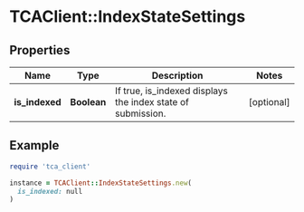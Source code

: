 # TCAClient::IndexStateSettings

## Properties

| Name | Type | Description | Notes |
| ---- | ---- | ----------- | ----- |
| **is_indexed** | **Boolean** | If true, is_indexed displays the index state of submission.  | [optional] |

## Example

```ruby
require 'tca_client'

instance = TCAClient::IndexStateSettings.new(
  is_indexed: null
)
```


